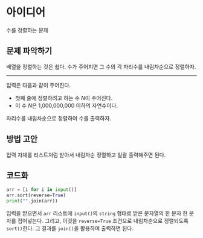 # 아이디어
수를 정렬하는 문제

## 문제 파악하기
배열을 정렬하는 것은 쉽다.
수가 주어지면 그 수의 각 자리수를 내림차순으로 정렬하자.

---
입력은 다음과 같이 주어진다.
- 첫째 줄에 정렬하려고 하는 수 $N$이 주어진다.
- 이 수 $N$은 1,000,000,000 이하의 자연수이다.

자리수를 내림차순으로 정렬하여 수를 출력하자.

## 방법 고안
입력 자체를 리스트처럼 받아서 내림차순 정렬하고 일괄 출력해주면 된다.

## 코드화
```python
arr = [i for i in input()]
arr.sort(reverse=True)
print("".join(arr))
```

입력을 받으면서 `arr` 리스트에 `input()`의 `string` 형태로 받은 문자열의 한 문자 한 문자를 접어넣는다. 그리고, 이것을 `reverse=True` 조건으로 내림차순으로 정렬되도록 `sort()`한다. 그 결과를 `join()`을 활용하여 출력하면 된다.
